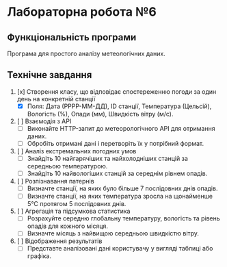 # Лабораторна робота №6

## Функціональність програми

Програма для простого аналізу метеологічних даних.

## Технічне завдання

1. [x] Створення класу, що відповідає спостереженню погоди за один день на конкретній станції
   - [x] Поля: Дата (РРРР-ММ-ДД), ID станції, Температура (Цельсій), Вологість (%), Опади (мм), Швидкість вітру (м/с).
2. [ ] Взаємодія з API
   - [ ] Виконайте HTTP-запит до метеорологічного API для отримання даних.
   - [ ] Обробіть отримані дані і перетворіть їх у потрібний формат.
3. [ ] Аналіз екстремальних погодних умов 
   - [ ] Знайдіть 10 найгарячіших та найхолодніших станцій за середньою температурою.
   - [ ] Знайдіть 10 найвологіших станцій за середнім рівнем опадів.
4. [ ] Розпізнавання патернів
   - [ ] Визначте станції, на яких було більше 7 послідовних днів опадів. 
   - [ ] Визначте станції, на яких температура зросла на щонайменше 5°C протягом 5 послідовних днів.
5. [ ] Агрегація та підсумкова статистика
   - [ ] Розрахуйте середню глобальну температуру, вологість та рівень опадів для кожного місяця. 
   - [ ] Визначте місяць з найвищою середньою швидкістю вітру.
6. [ ] Відображення результатів
   - [ ] Представте аналізовані дані користувачу у вигляді таблиці або графіка.
